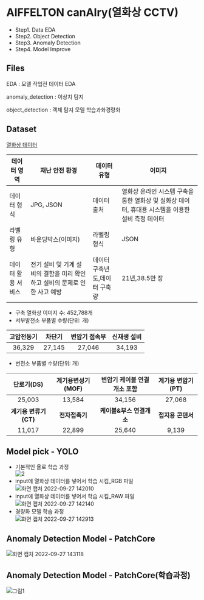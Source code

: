 # AIFFELTON canAIry(열화상 CCTV)
- Step1. Data EDA<br/>
- Step2. Object Detection<br/>
- Step3. Anomaly Detection<br/>
- Step4. Model Improve<br/>

## Files
EDA
: 모델 작업전 데이터 EDA

anomaly_detection
: 이상치 탐지

object_detection
: 객체 탐지 모델 학습과화경량화

## Dataset
[열화상 데이터](https://www.aihub.or.kr/aihubdata/data/view.do?currMenu=115&topMenu=100&aihubDataSe=realm&dataSetSn=514)

|데이터 영역|재난 안전 환경|데이터 유형|이미지|
|---|---|---|---|
|데이터 형식|JPG, JSON|데이터 출처|열화상 온라인 시스템 구축을 통한 열화상 및 실화상 데이터, 휴대용 시스템을 이용한 설비 측정 데이터|
라벨링 유형|바운딩박스(이미지)|라벨링 형식|JSON|
데이터 활용 서비스|전기 설비 및 기계 설비의 결함을 미리 확인하고 설비의 문제로 인한 사고 예방|데이터 구축년도,데이터 구축량|21년,38.5만 장|

- 구축 열화상 이미지 수: 452,788개<br/>
- 서부발전소 부품별 수량(단위: 개)<br/>

|고압전동기|차단기|변압기 접속부|신재생 설비|
|:---:|:---:|:---:|:---:|
|36,329|27,145|27,046|34,193|

- 변전소 부품별 수량(단위: 개)<br/>

|단로기(DS)|계기용변성기(MOF)|변압기 케이블 연결개소 포함|계기용 변압기(PT)|
|:---:|:---:|:---:|:---:|
|25,003|13,584|34,156|27,068|
|**계기용 변류기(CT)**|**전자접촉기**|**케이블&부스 연결개소**|**접지용 콘덴서**|
|11,017|22,899|25,640|9,139|


## Model pick - YOLO
- 기본적인 욜로 학습 과정<br/>
![2](https://user-images.githubusercontent.com/98515262/192439678-4a12bca1-42a9-4371-9916-89864b64b022.png)
- input에 열화상 데이터를 넣어서 학습 시킴_RGB 파일<br/>
![화면 캡처 2022-09-27 142010](https://user-images.githubusercontent.com/98515262/192438616-f02de0c4-f2e9-4004-9f8a-c3b6b5bf6b9d.png)
- input에 열화상 데이터를 넣어서 학습 시킴_RAW 파일<br/>
![화면 캡처 2022-09-27 142140](https://user-images.githubusercontent.com/98515262/192438835-4133af37-1650-4e0d-bbec-2251c1f6ccf5.png)
- 경량화 모델 학습 과정<br/>
![화면 캡처 2022-09-27 142913](https://user-images.githubusercontent.com/98515262/192439957-36d76b04-0240-4816-aef3-6d887076e0b6.png)

## Anomaly Detection Model - PatchCore
![화면 캡처 2022-09-27 143118](https://user-images.githubusercontent.com/98515262/192440233-db8bb2f3-eada-4f44-ac61-573d95044c84.png)

## Anomaly Detection Model - PatchCore(학습과정)
![그림1](https://user-images.githubusercontent.com/98515262/193442493-c485c599-54c1-4d16-a126-308c1bede693.png)

